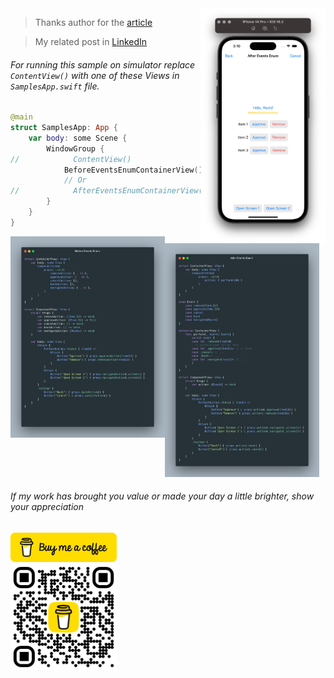<img src="resources/Device.png" width="200px" align="right">

> Thanks author for the [article](https://azamsharp.com/2023/01/24/grouping-events-swiftui-view-using-enums.md.html)

> My related post in [LinkedIn](https://www.linkedin.com/posts/vladyslav-fil_iosdevelopment-swiftui-codingtips-activity-7030172083221319680-D6kS?utm_source=share&utm_medium=member_desktop)

###### For running this sample on simulator replace `ContentView()` with one of these Views in `SamplesApp.swift` file.

```swift
@main
struct SamplesApp: App {
    var body: some Scene {
        WindowGroup {
//            ContentView()
            BeforeEventsEnumContainerView()
            // Or
//            AfterEventsEnumContainerView()
        }
    }
}
```

<img src="resources/BeforeEventsEnum.png" width="49%" align="left">
<img src="resources/AfterEventsEnum.png" width="49%">

###### If my work has brought you value or made your day a little brighter, show your appreciation

<a href="https://www.buymeacoffee.com/vfil" align="left">
<img src="../../bmc/bmc-button.png" width="170px">
<br/>
<img src="../../bmc/bmc_qr.png" width="170px">
</a>
